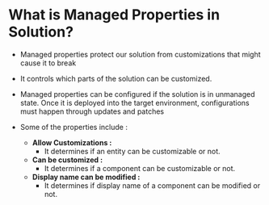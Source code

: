 # What is Managed Properties in Solution?

- Managed properties protect our solution from customizations that might cause it to break

- It controls which parts of the solution can be customized.

- Managed properties can be configured if the solution is in unmanaged state. Once it is deployed into the target environment, configurations must happen through updates and patches

- Some of the properties include :
    - **Allow Customizations :**
        - It determines if an entity can be customizable or not.
    - **Can be customized :**
        - It determines if a component can be customizable or not.
    - **Display name can be modified :**
        - It determines if display name of a component can be modified or not.
